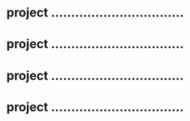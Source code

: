 # project .................................
# project .................................
# project .................................
# project .................................
